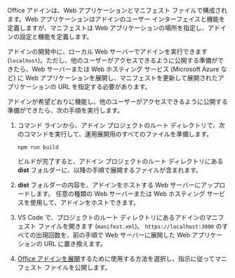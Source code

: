 Office アドインは、Web アプリケーションとマニフェスト ファイルで構成されます。Web アプリケーションはアドインのユーザー インターフェイスと機能を定義しますが、マニフェストは Web アプリケーションの場所を指定し、アドインの設定と機能を定義します。 

アドインの開発中に、ローカル Web サーバーでアドインを実行できます (`localhost`)。ただし、他のユーザーがアクセスできるように公開する準備ができたら、Web サーバーまたは Web ホスティング サービス (Microsoft Azure など) に Web アプリケーションを展開し、マニフェストを更新して展開されたアプリケーションの URL を指定する必要があります。

アドインが希望どおりに機能し、他のユーザーがアクセスできるように公開する準備ができたら、次の手順を実行します。

1. コマンド ラインから、アドイン プロジェクトのルート ディレクトリで、次のコマンドを実行して、運用展開用のすべてのファイルを準備します。

    ```command&nbsp;line
    npm run build
    ```

    ビルドが完了すると、アドイン プロジェクトのルート ディレクトリにある **dist** フォルダーに、以降の手順で展開するファイルが含まれます。

2. **dist** フォルダーの内容を、アドインをホストする Web サーバーにアップロードします。 任意の種類の Web サーバーまたは Web ホスティング サービスを使用して、アドインをホストできます。

3. VS Code で、プロジェクトのルート ディレクトリにあるアドインのマニフェスト ファイルを開きます (`manifest.xml`)。 `https://localhost:3000` のすべての出現回数を、前の手順で Web サーバーに展開した Web アプリケーションの URL に置き換えます。

4. [Office アドインを展開](../publish/publish.md)するために使用する方法を選択し、指示に従ってマニフェスト ファイルを公開します。
